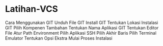 # Latihan-VCS
Cara Menggunakan GIT
Unduh File GIT
Install GIT
Tentukan Lokasi Instalasi GIT
Pilih Kompenen Tambahan
Tentukan Nama Aplikasi GIT
Tentukan Editor File
Atur Path Environment
Pilih Aplikasi SSH
Pilih Akhir Baris
Pilih Terminal Emulator
Tentukan Opsi Ekstra
Mulai Proses Instalasi
